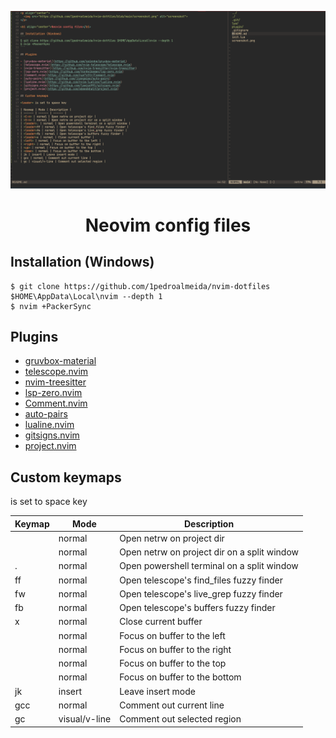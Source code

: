 <p align="center">
  <img src="https://github.com/1pedroalmeida/nvim-dotfiles/blob/main/screenshot.png" alt="screenshot">
</p>

<h1 align="center">Neovim config files</h1>

## Installation (Windows)
```
$ git clone https://github.com/1pedroalmeida/nvim-dotfiles $HOME\AppData\Local\nvim --depth 1
$ nvim +PackerSync
```

## Plugins

- [gruvbox-material](https://github.com/sainnhe/gruvbox-material)
- [telescope.nvim](https://github.com/nvim-telescope/telescope.nvim)
- [nvim-treesitter](https://github.com/nvim-treesitter/nvim-treesitter)
- [lsp-zero.nvim](https://github.com/VonHeikemen/lsp-zero.nvim)
- [Comment.nvim](https://github.com/numToStr/Comment.nvim)
- [auto-pairs](https://github.com/jiangmiao/auto-pairs)
- [lualine.nvim](https://github.com/nvim-lualine/lualine.nvim)
- [gitsigns.nvim](https://github.com/lewis6991/gitsigns.nvim)
- [project.nvim](https://github.com/ahmedkhalf/project.nvim)

## Custom keymaps

<leader> is set to space key

| Keymap | Mode | Description |
| ------ | ------ | ------ |
| <C-n> | normal | Open netrw on project dir |
| <S-n> | normal | Open netrw on project dir on a split window |
| <leader>. | normal | Open powershell terminal on a split window |
| <leader>ff | normal | Open telescope's find_files fuzzy finder |
| <leader>fw | normal | Open telescope's live_grep fuzzy finder |
| <leader>fb | normal | Open telescope's buffers fuzzy finder |
| <leader>x | normal | Close current buffer |
| <left> | normal | Focus on buffer to the left |
| <right> | normal | Focus on buffer to the right |
| <up> | normal | Focus on buffer to the top |
| <down> | normal | Focus on buffer to the bottom |
| jk | insert | Leave insert mode |
| gcc | normal | Comment out current line |
| gc | visual/v-line | Comment out selected region |
